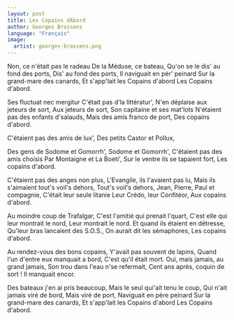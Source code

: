 ```yaml
---
layout: post
title: Les Copains dAbord
author: Georges Brassens
language: "Français"
image:
  artist: georges-brassens.png
---
```

Non, ce n'était pas le radeau
De la Méduse, ce bateau,
Qu'on se le dis' au fond des ports,
Dis' au fond des ports,
Il naviguait en pèr' peinard
Sur la grand-mare des canards,
Et s'app'lait les Copains d'abord
Les Copains d'abord.

Ses fluctuat nec mergitur
C'était pas d'la littératur',
N'en déplaise aux jeteurs de sort,
Aux jeteurs de sort,
Son capitaine et ses mat'lots
N'étaient pas des enfants d'salauds,
Mais des amis franco de port,
Des copains d'abord.

C'étaient pas des amis de lux',
Des petits Castor et Pollux,


Des gens de Sodome et Gomorrh',
Sodome et Gomorrh',
C'étaient pas des amis choisis
Par Montaigne et La Boeti',
Sur le ventre ils se tapaient fort,
Les copains d'abord.

C'étaient pas des anges non plus,
L'Evangile, ils l'avaient pas lu,
Mais ils s'aimaient tout's voil's dehors,
Tout's voil's dehors,
Jean, Pierre, Paul et compagnie,
C'était leur seule litanie
Leur Crédo, leur Confitéor,
Aux copains d'abord.

Au moindre coup de Trafalgar,
C'est l'amitié qui prenait l'quart,
C'est elle qui leur montrait le nord,
Leur montrait le nord.
Et quand ils étaient en détresse,
Qu'leur bras lancaient des S.O.S.,
On aurait dit les sémaphores,
Les copains d'abord.

Au rendez-vous des bons copains,
Y'avait pas souvent de lapins,
Quand l'un d'entre eux manquait a bord,
C'est qu'il était mort.
Oui, mais jamais, au grand jamais,
Son trou dans l'eau n'se refermait,
Cent ans après, coquin de sort !
Il manquait encor.

Des bateaux j'en ai pris beaucoup,
Mais le seul qui'ait tenu le coup,
Qui n'ait jamais viré de bord,
Mais viré de port,
Naviguait en père peinard
Sur la grand-mare des canards,
Et s'app'lait les Copains d'abord
Les Copains d'abord.
